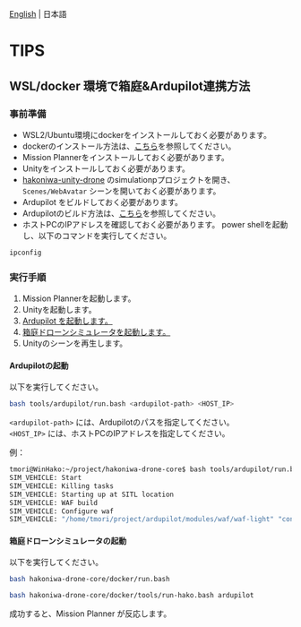 [English](docker-ardupilot.en.md) | 日本語

# TIPS

## WSL/docker 環境で箱庭&Ardupilot連携方法

### 事前準備

- WSL2/Ubuntu環境にdockerをインストールしておく必要があります。
- dockerのインストール方法は、[こちら](docker-setup.md)を参照してください。
- Mission Plannerをインストールしておく必要があります。
- Unityをインストールしておく必要があります。
- [hakoniwa-unity-drone](https://github.com/hakoniwalab/hakoniwa-unity-drone) のsimulationpプロジェクトを開き、`Scenes/WebAvatar` シーンを開いておく必要があります。
- Ardupilot をビルドしておく必要があります。
- Ardupilotのビルド方法は、[こちら](ardupilot-setup.md)を参照してください。
- ホストPCのIPアドレスを確認しておく必要があります。 power shellを起動し、以下のコマンドを実行してください。

```powershell
ipconfig
```

### 実行手順

1. Mission Plannerを起動します。
2. Unityを起動します。
3. [Ardupilot を起動します。](#ardupilotの起動)
4. [箱庭ドローンシミュレータを起動します。](#箱庭ドローンシミュレータの起動)
5. Unityのシーンを再生します。

#### Ardupilotの起動

以下を実行してください。

```bash
bash tools/ardupilot/run.bash <ardupilot-path> <HOST_IP>
```

`<ardupilot-path>` には、Ardupilotのパスを指定してください。  
`<HOST_IP>` には、ホストPCのIPアドレスを指定してください。

例：
```bash
tmori@WinHako:~/project/hakoniwa-drone-core$ bash tools/ardupilot/run.bash ../ardupilot  192.168.2.156
SIM_VEHICLE: Start
SIM_VEHICLE: Killing tasks
SIM_VEHICLE: Starting up at SITL location
SIM_VEHICLE: WAF build
SIM_VEHICLE: Configure waf
SIM_VEHICLE: "/home/tmori/project/ardupilot/modules/waf/waf-light" "configure" "--board" "sitl"
```

#### 箱庭ドローンシミュレータの起動

以下を実行してください。

```bash
bash hakoniwa-drone-core/docker/run.bash
```

```bash
bash hakoniwa-drone-core/docker/tools/run-hako.bash ardupilot
```

成功すると、Mission Planner が反応します。